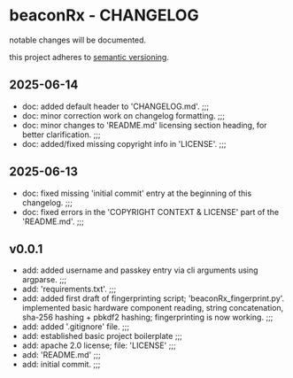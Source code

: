 # beaconRx - CHANGELOG

notable changes will be documented.

this project adheres to [semantic versioning](https://semver.org/spec/v2.0.0.html).


## 2025-06-14

- doc: added default header to 'CHANGELOG.md'. ;;;
- doc: minor correction work on changelog formatting. ;;;
- doc: minor changes to 'README.md' licensing section heading, for better clarification. ;;;
- doc: added/fixed missing copyright info in 'LICENSE'. ;;;

## 2025-06-13

- doc: fixed missing 'initial commit' entry at the beginning of this changelog. ;;;
- doc: fixed errors in the 'COPYRIGHT CONTEXT & LICENSE' part of the 'README.md'. ;;;

## v0.0.1

- add: added username and passkey entry via cli arguments using argparse. ;;;
- add: 'requirements.txt'. ;;;
- add: added first draft of fingerprinting script; 'beaconRx_fingerprint.py'. implemented basic hardware component reading, string concatenation, sha-256 hashing + pbkdf2 hashing; fingerprinting is now working. ;;;
- add: added '.gitignore' file. ;;;
- add: established basic project boilerplate ;;;
- add: apache 2.0 license; file: 'LICENSE' ;;;
- add: 'README.md' ;;;
- add: initial commit. ;;;